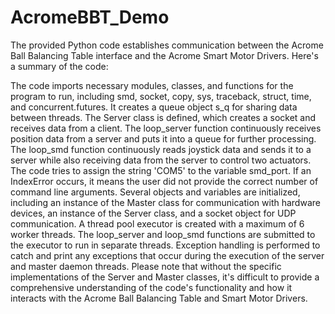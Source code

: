# AcromeBBT_Demo

The provided Python code establishes communication between the Acrome Ball Balancing Table interface and the Acrome Smart Motor Drivers. Here's a summary of the code:

The code imports necessary modules, classes, and functions for the program to run, including smd, socket, copy, sys, traceback, struct, time, and concurrent.futures.
It creates a queue object s_q for sharing data between threads.
The Server class is defined, which creates a socket and receives data from a client.
The loop_server function continuously receives position data from a server and puts it into a queue for further processing.
The loop_smd function continuously reads joystick data and sends it to a server while also receiving data from the server to control two actuators.
The code tries to assign the string 'COM5' to the variable smd_port. If an IndexError occurs, it means the user did not provide the correct number of command line arguments.
Several objects and variables are initialized, including an instance of the Master class for communication with hardware devices, an instance of the Server class, and a socket object for UDP communication.
A thread pool executor is created with a maximum of 6 worker threads. The loop_server and loop_smd functions are submitted to the executor to run in separate threads.
Exception handling is performed to catch and print any exceptions that occur during the execution of the server and master daemon threads.
Please note that without the specific implementations of the Server and Master classes, it's difficult to provide a comprehensive understanding of the code's functionality and how it interacts with the Acrome Ball Balancing Table and Smart Motor Drivers.

